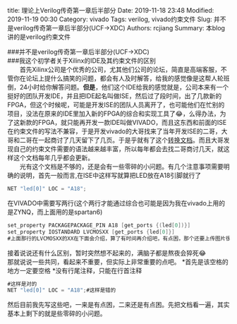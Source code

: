 title: 理论上Verilog传奇第一章后半部分
Date: 2019-11-18 23:48
Modified: 2019-11-19 00:30
Category: vivado
Tags: verilog, vivado约束文件
Slug: 并不是verilog传奇第一章后半部分(UCF->XDC)
Authors: rcjiang
Summary: 本blog讲的是verilog约束文件  

###并不是verilog传奇第一章后半部分(UCF->XDC)  
###我这个初学者关于Xilinx的IDE及其约束文件的区别  
&emsp;&emsp;首先Xilinx公司是个优秀的公司，尤其他们公司的论坛，简直是高端客服，不管你在论坛上提什么搞笑的问题，都会有人及时解答，给我的感觉像是这帮人轮班倒，24小时给你解答问题。**但是**，他们这个IDE给我的感觉就是，公司本来有一个挺好的团队开发IDE，并且把IDE起名叫做ISE，然后过了段时间，出了几款新的FPGA，但这个时候呢，可能是开发ISE的团队人员离开了，也可能他们在忙别的项目，没法在原来的IDE里加入新的FPGA的综合和实现工具了😂，么得办法，为了这新款的FPGA，就只能再开发一款IDE叫做VIVADO，而且这东西和前面的ISE在约束文件的写法不兼容，于是开发vivado的大哥找来了当年开发ISE的二哥，大哥和二哥在一起商讨了几天留下了几页。于是乎就有了这个[转换文档](https://www.xilinx.com/support/documentation/sw_manuals/xilinx2019_1/ug911-vivado-migration.pdf)。而且大哥发现自己的约束文件需要的语法越来越丰富，所以每年都会去找二哥商讨几天，就这样这个文档每年几乎都会更新。  
&emsp;&emsp;光有这个文档是不够的，还是会有一些零碎的小问题。有几个注意事项需要明确的说明，首先一般而言,在ISE中这样写就算把LED放在A18引脚就行了
```verilog  
NET "led[0]" LOC = "A18";
```  
在VIVADO中需要写两行(这个两行才能通过综合也可能是因为我在vivado上用的是ZYNQ，而上面用的是spartan6)
```verilog
set_property PACKAGEPACKAGE_PIN A18 [get_ports {(led[0])}]
set_property IOSTANDARD LVCMOSXX [get_ports {led[0]}]
#上面那行的LVCMOSXX的XX在下面会介绍，算了有时间再介绍吧，有点困，那个还要上传图片很麻烦的。  
```  
接着说说还有什么区别，暂时突然想不起来的，满脑子都是熬夜会猝死😂  
那就说说一些共同，看起来不重要，但实际上非常重要的点吧。
*首先是该空格的地方一定要空格
*没有行尾注释，只能在行首注释
```verilog
#这样是对的
NET "led[0]" LOC = "A18";#这样是错的
```  
然后目前我先写这些吧，一来是有点困，二来还是有点困。先把文档看一遍，其实基本上剩下的就是些零碎的小问题。
